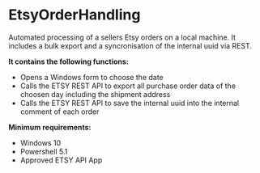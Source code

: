 # EtsyOrderHandling
Automated processing of a sellers Etsy orders on a local machine. It includes a bulk export and a syncronisation of the internal uuid via REST.

**It contains the following functions:**
- Opens a Windows form to choose the date
- Calls the ETSY REST API to export all purchase order data of the choosen day including the shipment address
- Calls the ETSY REST API to save the internal uuid into the internal comment of each order

**Minimum requirements:**
- Windows 10
- Powershell 5.1
- Approved ETSY API App
